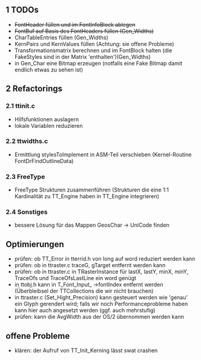 ## 1 TODOs
- ~~FontHeader füllen und im FontInfoBlock ablegen~~
- ~~FontBuf auf Basis des FontHeaders füllen (Gen_Widths)~~
- CharTableEntries füllen (Gen_Widths)
- KernPairs und KernValues füllen (Achtung: sie offene Probleme)
- Transformationsmatrix berechnen und im FontBlock halten (die FakeStyles sind in der Matrix 'enthalten')(Gen_Widths)
- in Gen_Char eine Bitmap erzeugen (notfalls eine Fake Bitmap damit endlich etwas zu sehen ist)

## 2 Refactorings

### 2.1 ttinit.c
- Hilfsfunktionen auslagern
- lokale Variablen reduzieren

### 2.2 ttwidths.c
- Ermittlung stylesToImplement in ASM-Teil verschieben (Kernel-Routine FontDrFindOutlineData)

### 2.3 FreeType
- FreeType Strukturen zusammenführen (Strukturen die eine 1:1 Kardinalität zu TT_Engine haben in TT_Engine integrieren)

### 2.4 Sonstiges
- bessere Lösung für das Mappen GeosChar -> UniCode finden

## Optimierungen
- prüfen: ob TT_Error in tterrid.h von long auf word reduziert werden kann
- prüfen: ob in ttraster.c traceG, gTarget entfernt werden kann
- prüfen: ob in ttraster.c in TRasterInstance für lastX, lastY, minX, minY, TraceOfs und TraceOfsLastLine ein word genügt
- in ttobj.h kann in T_Font_Input_ ->fontIndex entfernt werden (Überbleibsel der TTCollections die wir nicht brauchen)
- in ttraster.c (Set_Hight_Precision) kann gesteuert werden wie 'genau' ein Glyph gerendert wird; falls wir noch Performanceprobleme haben kann hier auch angesetzt werden (ggf. auch mehrstufig)
- prüfen: kann die AvgWidth aus der OS/2 übernommen werden kann

## offene Probleme
- klären: der Aufruf von TT_Init_Kerning lässt swat crashen

